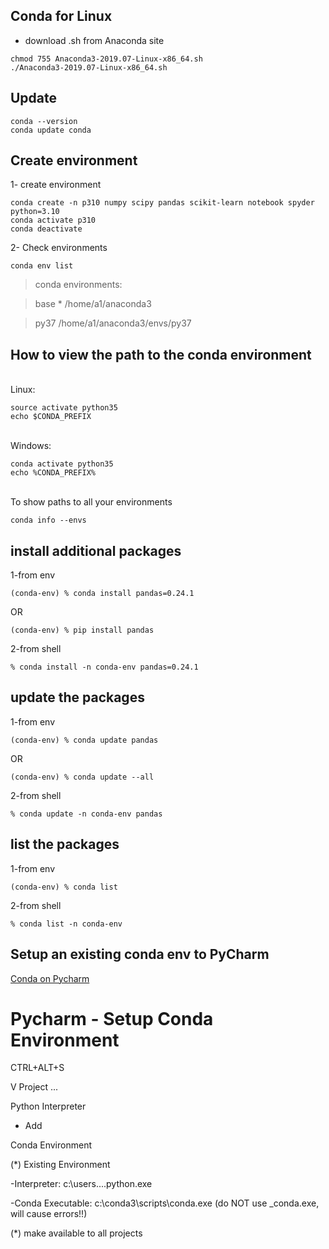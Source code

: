 ## Conda for Linux 

- download .sh from Anaconda site

```
chmod 755 Anaconda3-2019.07-Linux-x86_64.sh
./Anaconda3-2019.07-Linux-x86_64.sh
```


## Update
```
conda --version
conda update conda
```


## Create environment

1- create environment
```
conda create -n p310 numpy scipy pandas scikit-learn notebook spyder python=3.10
conda activate p310
conda deactivate
```

2- Check environments
```
conda env list
```
>conda environments:

>base                  *  /home/a1/anaconda3

>py37                     /home/a1/anaconda3/envs/py37


## How to view the path to the conda environment

</br>Linux:
```
source activate python35
echo $CONDA_PREFIX
```

</br>Windows:
```
conda activate python35
echo %CONDA_PREFIX%
```

</br>To show paths to all your environments
```
conda info --envs
```

## install additional packages

1-from env
```
(conda-env) % conda install pandas=0.24.1
```
OR
```
(conda-env) % pip install pandas
```
2-from shell
```
% conda install -n conda-env pandas=0.24.1 
```


## update the packages

1-from env
```
(conda-env) % conda update pandas
```
OR
```
(conda-env) % conda update --all
```
2-from shell
```
% conda update -n conda-env pandas
```


## list the packages 

1-from env
```
(conda-env) % conda list
```
2-from shell
```
% conda list -n conda-env
```

## Setup an existing conda env to PyCharm

[Conda on Pycharm](https://medium.com/infinity-aka-aseem/how-to-setup-pycharm-with-an-anaconda-virtual-environment-already-created-fb927bacbe61)

# Pycharm - Setup Conda Environment

CTRL+ALT+S

V Project ...

Python Interpreter

* Add

Conda Environment
 
(*) Existing Environment

-Interpreter: c:\users....python.exe

-Conda Executable: c:\conda3\scripts\conda.exe (do NOT use _conda.exe, will cause errors!!)

(*) make available to all projects

